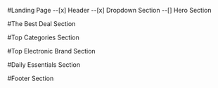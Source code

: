 #Landing Page
--[x] Header
--[x] Dropdown Section
--[] Hero Section

#The Best Deal Section

#Top Categories Section

#Top Electronic Brand Section

#Daily Essentials Section

#Footer Section
